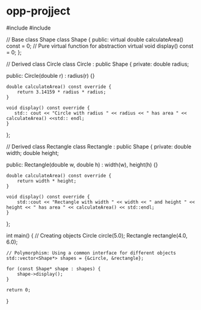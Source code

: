 # opp-projject
#include <iostream>
#include<vector>


// Base class Shape
class Shape {
public:
    virtual double calculateArea() const = 0;  // Pure virtual function for abstraction
    virtual void display() const = 0;
};

// Derived class Circle
class Circle : public Shape {
private:
    double radius;

public:
    Circle(double r) : radius(r) {}

    double calculateArea() const override {
        return 3.14159 * radius * radius;
    }

    void display() const override {
       std:: cout << "Circle with radius " << radius << " has area " << calculateArea() <<std:: endl;
    }
};

// Derived class Rectangle
class Rectangle : public Shape {
private:
    double width;
    double height;

public:
    Rectangle(double w, double h) : width(w), height(h) {}

    double calculateArea() const override {
        return width * height;
    }

    void display() const override {
        std::cout << "Rectangle with width " << width << " and height " << height << " has area " << calculateArea() << std::endl;
    }
};

int main() {
    // Creating objects
    Circle circle(5.0);
    Rectangle rectangle(4.0, 6.0);

    // Polymorphism: Using a common interface for different objects
    std::vector<Shape*> shapes = {&circle, &rectangle};

    for (const Shape* shape : shapes) {
        shape->display();
    }

    return 0;
}
